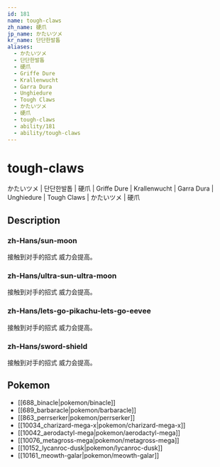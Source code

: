 ```yaml
---
id: 181
name: tough-claws
zh_name: 硬爪
jp_name: かたいツメ
kr_name: 단단한발톱
aliases:
  - かたいツメ
  - 단단한발톱
  - 硬爪
  - Griffe Dure
  - Krallenwucht
  - Garra Dura
  - Unghiedure
  - Tough Claws
  - かたいツメ
  - 硬爪
  - tough-claws
  - ability/181
  - ability/tough-claws
---
```

# tough-claws

かたいツメ | 단단한발톱 | 硬爪 | Griffe Dure | Krallenwucht | Garra Dura | Unghiedure | Tough Claws | かたいツメ | 硬爪

## Description

### zh-Hans/sun-moon

接触到对手的招式
威力会提高。

### zh-Hans/ultra-sun-ultra-moon

接触到对手的招式
威力会提高。

### zh-Hans/lets-go-pikachu-lets-go-eevee

接触到对手的招式
威力会提高。

### zh-Hans/sword-shield

接触到对手的招式
威力会提高。

## Pokemon

- [[688_binacle|pokemon/binacle]]
- [[689_barbaracle|pokemon/barbaracle]]
- [[863_perrserker|pokemon/perrserker]]
- [[10034_charizard-mega-x|pokemon/charizard-mega-x]]
- [[10042_aerodactyl-mega|pokemon/aerodactyl-mega]]
- [[10076_metagross-mega|pokemon/metagross-mega]]
- [[10152_lycanroc-dusk|pokemon/lycanroc-dusk]]
- [[10161_meowth-galar|pokemon/meowth-galar]]

